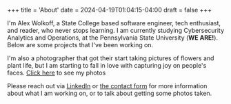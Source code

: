 +++
title = 'About'
date = 2024-04-19T01:04:15-04:00
draft = false
+++

I'm Alex Wolkoff, a State College based software engineer, tech enthusiast, and reader, who never stops learning. I am currently studying Cybersecurity Analytics and Operations, at the Pennsylvania State University (**WE ARE!**). Below are some projects that I've been working on.

I'm also a photographer that got their start taking pictures of flowers and plant life, but I am starting to fall in love with capturing joy on people's faces. [Click here](#photos) to see my photos

Please reach out via [LinkedIn](https://www.linkedin.com/in/alex-wolkoff/) or [the contact form](#contact) for more information about what I am working on, or to talk about getting some photos taken.